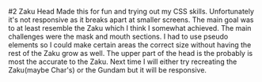 #2 Zaku Head
Made this for fun and trying out my CSS skills. Unfortunately it's not responsive as it breaks apart at smaller screens. The main goal was to at least resemble the Zaku which I think I somewhat achieved. The main challenges were the mask and mouth sections. I had to use pseudo elements so I could make certain areas the correct size without having the rest of the Zaku grow as well. The upper part of the head is the probably is most the accurate to the Zaku. Next time I will either try recreating the Zaku(maybe Char's) or the Gundam but it will be responsive. 
